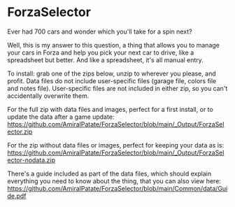 # ForzaSelector
Ever had 700 cars and wonder which you'll take for a spin next?

Well, this is my answer to this question, a thing that allows you to manage your cars in Forza and help you pick your next car to drive, like a spreadsheet but better. And like a spreadsheet, it's all manual entry.

To install: grab one of the zips below, unzip to wherever you please, and profit. Data files do not include user-specific files (garage file, colors file and notes file). User-specific files are not included in either zip, so you can't accidentally overwrite them.

For the full zip with data files and images, perfect for a first install, or to update the data after a game update: https://github.com/AmiralPatate/ForzaSelector/blob/main/_Output/ForzaSelector.zip

For the zip without data files or images, perfect for keeping your data as is: https://github.com/AmiralPatate/ForzaSelector/blob/main/_Output/ForzaSelector-nodata.zip

There's a guide included as part of the data files, which should explain everything you need to know about the thing, that you can also view here: https://github.com/AmiralPatate/ForzaSelector/blob/main/Common/data/Guide.pdf
